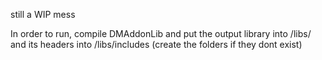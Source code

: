 still a WIP mess

In order to run, compile DMAddonLib and put the output library into /libs/ and its headers into /libs/includes (create the folders if they dont exist)
